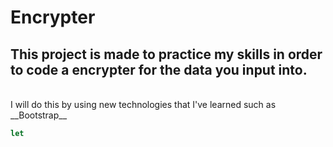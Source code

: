 # Encrypter
## This project is made to practice my skills in order to code a encrypter for the data you input into.
<br>
I will do this by using new technologies that I've learned such as __Bootstrap__<br>

~~~ javascript
let 
~~~